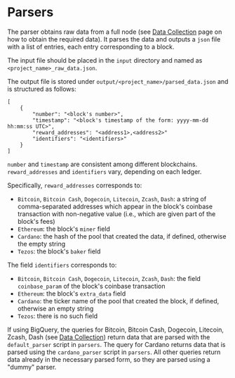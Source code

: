 # Parsers

The parser obtains raw data from a full node (see [Data Collection](data.md) page on how to obtain the required data).
It parses the data and outputs a `json` file with a list of entries, each entry corresponding to a block.

The input file should be placed in the `input` directory and named as `<project_name>_raw_data.json`.

The output file is stored under `output/<project_name>/parsed_data.json` and is structured as follows:

```
[
    {
        "number": "<block's number>",
        "timestamp": "<block's timestamp of the form: yyyy-mm-dd hh:mm:ss UTC>",
        "reward_addresses": "<address1>,<address2>"
        "identifiers": "<identifiers>"
    }
]
```

`number` and `timestamp` are consistent among different blockchains.
`reward_addresses` and `identifiers` vary, depending on each ledger.

Specifically, `reward_addresses` corresponds to:

- `Bitcoin`, `Bitcoin Cash`, `Dogecoin`, `Litecoin`, `Zcash`, `Dash`: a string of comma-separated addresses which appear in the block's coinbase transaction with non-negative value (i.e., which are given part of the block's fees)
- `Ethereum`: the block's `miner` field
- `Cardano`: the hash of the pool that created the data, if defined, otherwise the empty string
- `Tezos`: the block's `baker` field

The field `identifiers` corresponds to:

- `Bitcoin`, `Bitcoin Cash`, `Dogecoin`, `Litecoin`, `Zcash`, `Dash`: the field `coinbase_param` of the block's coinbase transaction
- `Ethereum`: the block's `extra_data` field
- `Cardano`: the ticker name of the pool that created the block, if defined, otherwise an empty string
- `Tezos`: there is no such field

If using BigQuery, the queries for Bitcoin, Bitcoin Cash, Dogecoin, Litecoin, Zcash, Dash (see [Data Collection](data.md))
return data that are parsed with the `default_parser` script in `parsers`.
The query for Cardano returns data that is parsed using the `cardano_parser` script in `parsers`.
All other queries return data already in the necessary parsed form, so they are parsed using a "dummy" parser.
